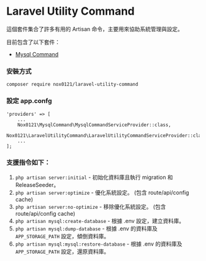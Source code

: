 # Laravel Utility Command

這個套件集合了許多有用的 Artisan 命令，主要用來協助系統管理與設定。

目前包含了以下套件：

* [Mysql Command](https://github.com/nox0121/mysql-command)

### 安裝方式

`composer require nox0121/laravel-utility-command`

### 設定 app.confg

	'providers' => [
	    ...
	    Nox0121\MysqlCommand\MysqlCommandServiceProvider::class,
		Nox0121\LaravelUtilityCommand\LaravelUtilityCommandServiceProvider::class,
	    ...
	];

### 支援指令如下：

1. `php artisan server:initial` - 初始化資料庫且執行 migration 和 ReleaseSeeder。
2. `php artisan server:optimize` - 優化系統設定。 (包含 route/api/config cache)
3. `php artisan server:no-optimize` - 移除優化系統設定。 (包含 route/api/config cache)
4. `php artisan mysql:create-database` - 根據 .env 設定，建立資料庫。
5. `php artisan mysql:dump-database` - 根據 .env 的資料庫及 `APP_STORAGE_PATH` 設定，傾倒資料庫。
6. `php artisan mysql:mysql:restore-database` - 根據 .env 的資料庫及 `APP_STORAGE_PATH` 設定，還原資料庫。
